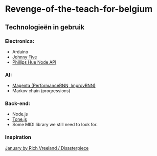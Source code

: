 # Revenge-of-the-teach-for-belgium

## Technologieën in gebruik

### Electronica: 
- Arduino 
- [Johnny Five](http://johnny-five.io/)
- [Phillips Hue Node API](https://www.npmjs.com/package/node-hue-api)

### AI:          
- [Magenta (PerformanceRNN, ImprovRNN)](https://magenta.tensorflow.org/)
- Markov chain (progressions)

### Back-end:    
- Node.js
- [Tone.js](https://tonejs.github.io/)
- Some MIDI library we still need to look for.


### Inspiration

[January by Rich Vreeland / Disasterpiece](https://github.com/richvreeland/hf-january)
